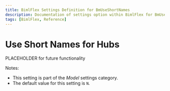 ```yaml
---
title: BimlFlex Settings Definition for BmUseShortNames
description: Documentation of settings option within BimlFlex for BmUseShortNames
tags: [BimlFlex, Reference]
---
```


# Use Short Names for Hubs

PLACEHOLDER for future functionality

Notes:

* This setting is part of the *Model* settings category.
* The default value for this setting is `N`.
